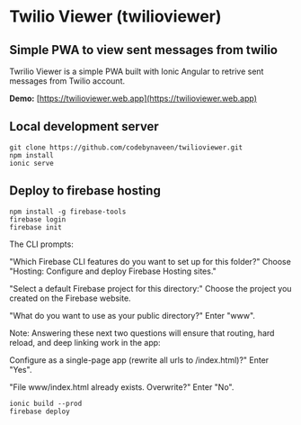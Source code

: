 # Twilio Viewer (twilioviewer)
## Simple PWA to view sent messages from twilio 

Twrilio Viewer is a simple PWA built with Ionic Angular to retrive sent messages from Twilio account.

**Demo:** [https://twilioviewer.web.app](https://twilioviewer.web.app)


## Local development server

```
git clone https://github.com/codebynaveen/twilioviewer.git
npm install
ionic serve
```
## Deploy to firebase hosting

```
npm install -g firebase-tools
firebase login
firebase init
```

The CLI prompts:

"Which Firebase CLI features do you want to set up for this folder?" Choose "Hosting: Configure and deploy Firebase Hosting sites."

"Select a default Firebase project for this directory:" Choose the project you created on the Firebase website.

"What do you want to use as your public directory?" Enter "www".

Note: Answering these next two questions will ensure that routing, hard reload, and deep linking work in the app:

Configure as a single-page app (rewrite all urls to /index.html)?" Enter "Yes".

"File www/index.html already exists. Overwrite?" Enter "No".

```
ionic build --prod
firebase deploy
```
